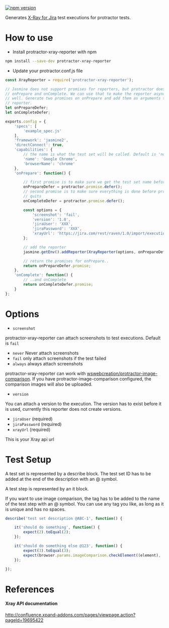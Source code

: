 [![npm version](https://badge.fury.io/js/protractor-xray-reporter.svg)](https://badge.fury.io/js/protractor-xray-reporter)

Generates [X-Ray for Jira](https://marketplace.atlassian.com/plugins/com.xpandit.plugins.xray/server/overview)
test executions for protractor tests.


# How to use

* Install protractor-xray-reporter with npm

```bash
npm install --save-dev protractor-xray-reporter
```

* Update your protractor.conf.js file

```javascript
const XrayReporter = require('protractor-xray-reporter');

// Jasmine does not support promises for reporters, but protractor does for
// onPrepare and onComplete. We can use that to make the reporter async as
// well. Generate two promises on onPrepare and add them as arguments to the
// reporter.
let onPrepareDefer;
let onCompleteDefer;

exports.config = {
    'specs': [
        'example_spec.js'
    ],
    'framework': 'jasmine2',
    'directConnect': true,
    'capabilities': {
        // the name is what the test set will be called. Default is 'no name'
        'name': 'Google Chrome',
        'browserName': 'chrome'
    },
    'onPrepare': function() {

        // first promise is to make sure we get the test set name before the tests start.
        onPrepareDefer = protractor.promise.defer();
        // second promise is to make sure everything is done before protractor
        // quits
        onCompleteDefer = protractor.promise.defer();

        const options = {
            'screenshot': 'fail',
            'version': '1.0',
            'jiraUser': 'XXX',
            'jiraPassword': 'XXX',
            'xrayUrl': 'https://jira.com/rest/raven/1.0/import/execution'
        };

        // add the reporter
        jasmine.getEnv().addReporter(XrayReporter(options, onPrepareDefer, onCompleteDefer, browser));

        // return the promises for onPrepare..
        return onPrepareDefer.promise;
    },
    'onComplete': function() {
        // ..and onComplete
        return onCompleteDefer.promise;
    }
};
```

# Options
* `screenshot`

 protractor-xray-reporter can attach screenshots to test executions. Default
 is `fail`
 - `never`  Never attach screenshots
 - `fail`   only attach screenshots if the test failed
 - `always` always attach screenshots

 protractor-xray-reporter can work with
 [wswebcreation/protractor-image-comparison](https://github.com/wswebcreation/protractor-image-comparison).
 If you have protractor-image-comparison configured, the comparison images will also be
 uploaded.

* `version`

 You can attach a version to the execution.
 The version has to exist before it is used, currently this reporter does not
 create versions.

* `jiraUser` (required)
* `jiraPassword` (required)
* `xrayUrl` (required)

 This is your Xray api url

# Test Setup

A test set is represented by a describe block.
The test set ID has to be added at the end of the description with an @
symbol.

A test step is represented by an it block.

If you want to use image comparison, the tag has to be added to the name of the
test step with an @ symbol. You can use any tag you like, as long as it is
unique and has no spaces.

```javascript
describe('test set description @ABC-1', function() {

    it('should do something', function() {
        expect(2).toEqual(2);
    });

    it('should do something else @123', function() {
        expect(3).toEqual(3);
        expect(browser.params.imageComparison.checkElement((element), '123')).toBeLessThan(3.5);
    });

});
```

# References

#### Xray API documentation

http://confluence.xpand-addons.com/pages/viewpage.action?pageId=19695422

